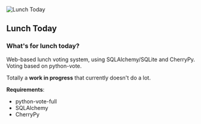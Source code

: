 ![](https://github.com/malaal/lunchtoday/blob/master/static/favicon.ico "Lunch Today") 
## Lunch Today
### What's for lunch today?

Web-based lunch voting system, using SQLAlchemy/SQLite and CherryPy. Voting based on python-vote.

Totally a **work in progress** that currently doesn't do a lot.

**Requirements**:
* python-vote-full
* SQLAlchemy
* CherryPy

